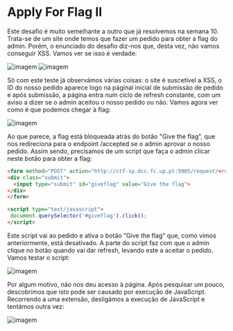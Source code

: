 # Apply For Flag II

  Este desafio é muito semelhante a outro que já resolvemos na semana 10. Trata-se de um site onde temos que fazer um pedido para obter a flag do admin. Porém, o enunciado do desafio diz-nos que, desta vez, não vamos conseguir XSS. Vamos ver se isso é verdade:
  
  ![imagem](https://github.com/DCC-FCUP-SP/sp2223-t01g03/assets/126570489/547906e5-3eaf-4595-9f51-fd02e66fa73f)
  ![imagem](https://github.com/DCC-FCUP-SP/sp2223-t01g03/assets/126570489/9a8c1788-b666-4d50-89ad-3ee5c1eed76d)

  Só com este teste já observámos várias coisas: o site é suscetível a XSS, o ID do nosso pedido aparece logo na páginal inicial de submissão de pedido e após submissão, a página entra num ciclo de refresh constante, com um aviso a dizer se o admin aceitou o nosso pedido ou não. Vamos agora ver como é que podemos chegar à flag:
  
  ![imagem](https://github.com/DCC-FCUP-SP/sp2223-t01g03/assets/126570489/469caf40-389b-4bad-882d-ea82dc3bf53f)

  Ao que parece, a flag está bloqueada atrás do botão "Give the flag", que nos redireciona para o endpoint /accepted se o admin aprovar o nosso pedido. Assim sendo, precisamos de um script que faça o admin clicar neste botão para obter a flag:
  
  ```html
  <form method="POST" action="http://ctf-sp.dcc.fc.up.pt:5005/request/<request_id>/approve" role="form">          
  <div class="submit">                  
    <input type="submit" id="giveflag" value="Give the flag">   
  </div>  
  </form>    

  <script type="text/javascript">         
   document.querySelector('#giveflag').click();  
  </script>
  ```

  Este script vai ao pedido <requestID> e ativa o botão "Give the flag" que, como vimos anteriormente, está desativado. A parte do script faz com que o admin clique no botão quando vai dar refresh, levando este a aceitar o pedido. Vamos testar o script:
  
  ![imagem](https://github.com/DCC-FCUP-SP/sp2223-t01g03/assets/126570489/1fa093aa-b6b4-49ef-8960-71552f0c9caa)

  Por algum motivo, não nos deu acesso à página. Após pesquisar um pouco, descobrimos que isto pode ser causado por execução de JavaScript. Recorrendo a uma extensão, desligámos a execução de JavaScript e tentámos outra vez:
  
  ![imagem](https://github.com/DCC-FCUP-SP/sp2223-t01g03/assets/126570489/c7cc0e2c-1935-445b-961e-ddd807f1b2b7)
